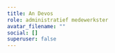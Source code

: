 ```yaml
---
title: An Devos
role: administratief medewerkster
avatar_filename: ""
social: []
superuser: false
---
```

